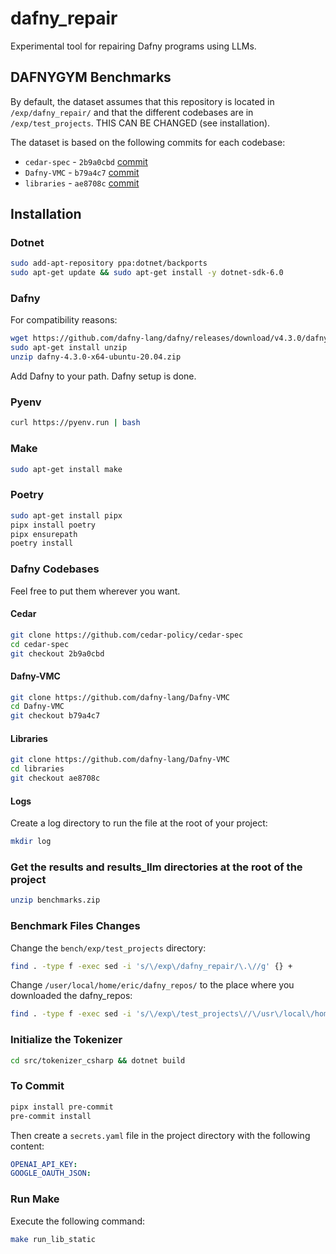 # dafny_repair

Experimental tool for repairing Dafny programs using LLMs.

## DAFNYGYM Benchmarks

By default, the dataset assumes that this repository is located in `/exp/dafny_repair/` and that the different codebases are in `/exp/test_projects`.
THIS CAN BE CHANGED (see installation).

The dataset is based on the following commits for each codebase:

- `cedar-spec` - `2b9a0cbd` [commit](https://github.com/cedar-policy/cedar-spec/commit/2b9a0cbd9af0d3779a613228b40b0146ac9f73ff)
- `Dafny-VMC` - `b79a4c7` [commit](https://github.com/dafny-lang/Dafny-VMC/commit/b79a4c74c253d95448c971d6727b845b67838a4b)
- `libraries` - `ae8708c` [commit](https://github.com/dafny-lang/libraries/commit/ae8708c091d32383235d5d8c15c08cff05613bbc)

## Installation

### Dotnet

```sh
sudo add-apt-repository ppa:dotnet/backports
sudo apt-get update && sudo apt-get install -y dotnet-sdk-6.0
```

### Dafny

For compatibility reasons:

```sh
wget https://github.com/dafny-lang/dafny/releases/download/v4.3.0/dafny-4.3.0-x64-ubuntu-20.04.zip
sudo apt-get install unzip
unzip dafny-4.3.0-x64-ubuntu-20.04.zip
```

Add Dafny to your path. Dafny setup is done.

### Pyenv

```sh
curl https://pyenv.run | bash
```

### Make

```sh
sudo apt-get install make
```

### Poetry

```sh
sudo apt-get install pipx
pipx install poetry
pipx ensurepath
poetry install
```

### Dafny Codebases

Feel free to put them wherever you want.

#### Cedar

```sh
git clone https://github.com/cedar-policy/cedar-spec
cd cedar-spec
git checkout 2b9a0cbd
```

#### Dafny-VMC

```sh
git clone https://github.com/dafny-lang/Dafny-VMC
cd Dafny-VMC
git checkout b79a4c7
```

#### Libraries

```sh
git clone https://github.com/dafny-lang/Dafny-VMC
cd libraries
git checkout ae8708c
```

#### Logs

Create a log directory to run the file at the root of your project:

```sh
mkdir log
```

### Get the results and results_llm directories at the root of the project

```sh
unzip benchmarks.zip
```

### Benchmark Files Changes

Change the `bench/exp/test_projects` directory:

```sh
find . -type f -exec sed -i 's/\/exp\/dafny_repair/\.\//g' {} +
```

Change `/user/local/home/eric/dafny_repos/` to the place where you downloaded the dafny_repos:

```sh
find . -type f -exec sed -i 's/\/exp\/test_projects\//\/usr\/local\/home\/eric\/dafny_repos\//g' {} +
```

### Initialize the Tokenizer

```sh
cd src/tokenizer_csharp && dotnet build
```

### To Commit

```sh
pipx install pre-commit
pre-commit install
```

Then create a `secrets.yaml` file in the project directory with the following content:

```yaml
OPENAI_API_KEY:
GOOGLE_OAUTH_JSON:
```

### Run Make

Execute the following command:

```sh
make run_lib_static
```
